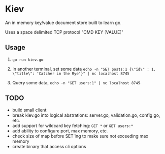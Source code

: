 # Kiev

An in memory key/value document store built to learn go.

Uses a space delimited TCP protocol "CMD KEY [VALUE]"


## Usage

1. `go run kiev.go`

2. In another terminal,  set some data `echo -n "SET posts:1 {\"id\" : 1, \"title\": 'Catcher in the Rye'}" | nc localhost 8745`

3. Query some data, `echo -n "GET users:1" | nc localhost 8745`

## TODO

  * build small client
  * break kiev.go into logical abstrations: server.go, validation.go, config.go, etc.
  * add support for wildcard key fetching: `GET *` or `GET users:*`
  * add ability to configure port, max memory, etc.
  * check size of map before SET'ing to make sure not exceeding max memory
  * create binary that access cli options